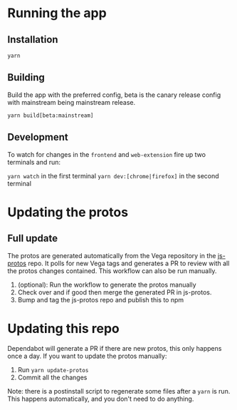 # Running the app

## Installation

`yarn`

## Building

Build the app with the preferred config, beta is the canary release config with mainstream being mainstream release.

`yarn build[beta:mainstream]`

## Development

To watch for changes in the `frontend` and `web-extension` fire up two terminals and run:

`yarn watch` in the first terminal
`yarn dev:[chrome|firefox]` in the second terminal

# Updating the protos

## Full update

The protos are generated automatically from the Vega repository in the [js-protos](https://github.com/vegaprotocol/js-protos) repo. It polls for new Vega tags and generates a PR to review with all the protos changes contained. This workflow can also be run manually.

1. (optional): Run the workflow to generate the protos manually
2. Check over and if good then merge the generated PR in js-protos.
3. Bump and tag the js-protos repo and publish this to npm

# Updating this repo

Dependabot will generate a PR if there are new protos, this only happens once a day. If you want to update the protos manually:

1. Run `yarn update-protos`
2. Commit all the changes

Note: there is a postinstall script to regenerate some files after a `yarn` is run. This happens automatically, and you don't need to do anything.

